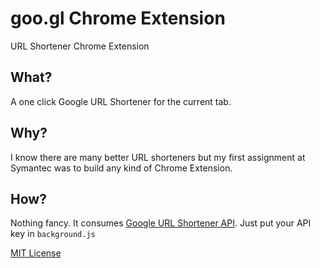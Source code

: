 # goo.gl Chrome Extension
URL Shortener Chrome Extension

## What?
A one click Google URL Shortener for the current tab.

## Why?
I know there are many better URL shorteners but my first assignment at Symantec was to build any kind of Chrome Extension.

## How?
Nothing fancy. It consumes [Google URL Shortener API](https://developers.google.com/url-shortener/v1/getting_started). Just put your API key in `background.js`

[MIT License](https://varundey.mit-license.org/)
